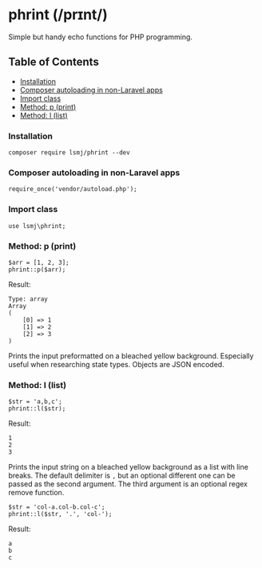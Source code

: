 # phrint (/prɪnt/)

Simple but handy echo functions for PHP programming.

<!-- START doctoc generated TOC please keep comment here to allow auto update -->
<!-- DON'T EDIT THIS SECTION, INSTEAD RE-RUN doctoc TO UPDATE -->
## Table of Contents

- [Installation](#installation)
- [Composer autoloading in non-Laravel apps](#composer-autoloading-in-non-laravel-apps)
- [Import class](#import-class)
- [Method: p (print)](#method-p-print)
- [Method: l (list)](#method-l-list)

<!-- END doctoc generated TOC please keep comment here to allow auto update -->

### Installation

```
composer require lsmj/phrint --dev
```

### Composer autoloading in non-Laravel apps

```
require_once('vendor/autoload.php');
```

### Import class

```
use lsmj\phrint;
```

### Method: p (print)

```
$arr = [1, 2, 3];
phrint::p($arr);
```

Result:

```
Type: array
Array
(
    [0] => 1
    [1] => 2
    [2] => 3
)
```

Prints the input preformatted on a bleached yellow background. Especially useful when researching state types. Objects are JSON encoded.



### Method: l (list)

```
$str = 'a,b,c';
phrint::l($str);
```

Result:

```
1
2
3
```

Prints the input string on a bleached yellow background as a list with line breaks. The default delimiter is `,` but an optional different one can be passed as the second argument. The third argument is an optional regex remove function.

```
$str = 'col-a.col-b.col-c';
phrint::l($str, '.', 'col-');
```

Result:

```
a
b
c
```